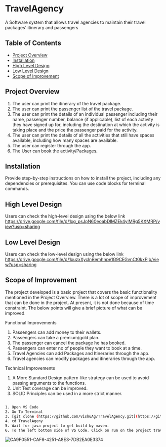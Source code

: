 # TravelAgency
A Software system that allows travel agencies to maintain their travel packages' itinerary and passengers

## Table of Contents

- [Project Overview](#project-overview)
- [Installation](#installation)
- [High Level Design](#high-level-design)
- [Low Level Design](#low-level-design)
- [Scope of Improvement](#scope-of-improvement)

## Project Overview

1. The user can print the itinerary of the travel package.
2. The user can print the passenger list of the travel package.
3. The user can print the details of an individual passenger including their name, passenger number, balance (if applicable), list of each activity they have signed up for, including the destination at which the activity is taking place and the price the passenger paid for the activity.
4. The user can print the details of all the activities that still have spaces available, including how many spaces are available.
5. The user can register through the app.
6. The User can book the activity/Packages.


## Installation

Provide step-by-step instructions on how to install the project, including any dependencies or prerequisites. You can use code blocks for terminal commands.

## High Level Design
Users can check the high-level design using the below link
https://drive.google.com/file/d/1xg_psJpN60eoabDlMZEk4yIMRg5KXMRP/view?usp=sharing

## Low Level Design
Users can check the low-level design using the below link
https://drive.google.com/file/d/1xuzxXyclnBemhnpe1G9CEGvnCt0kxPjb/view?usp=sharing

## Scope of Improvement
The project developed is a basic project that covers the basic functionality mentioned in the Project Overview. There is a lot of scope of improvement that can be done in the project. At present, it is not done because of time constraint.
The below points will give a brief picture of what can be improved.

Functional Improvements

1. Passengers can add money to their wallets.
2. Passengers can take a premium/gold plan.
3. The passenger can cancel the package he has booked.
4. Passengers can enter no of people they want to book at a time.
5. Travel Agencies can add Packages and Itineraries through the app.
6. Travel agencies can modify packages and itineraries through the app.
   
Technical Improvements

1. A More Standard Design pattern-like strategy can be used to avoid passing arguments to the functions.
2. Unit Test coverage can be improved.
3. SOLID Principles can be used in a more strict manner.

##

```bash
1. Open VS Code
2. Go To Terminal
3. [git clone (https://github.com/VishuAg/TravelAgency.git](https://github.com/VishuAg/TravelAgency.git)
4. cd TravelAgeny
5. Wait for java project to get build by maven.
6. To the left bottom side of VS Code. Click on run on the project travelagency
```
![CA9F0551-CAF6-4251-A8E3-7DB2EA0E3374](https://github.com/VishuAg/TravelAgency/assets/24971214/ea31ff63-f93b-4cdb-8e15-62a1668fa122)





